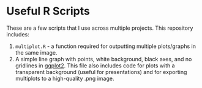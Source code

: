 # Useful R Scripts
These are a few scripts that I use across multiple projects. This repository includes:

1. `multiplot.R` - a function required for outputting multiple plots/graphs in the same image.
2. A simple line graph with points, white background, black axes, and no gridlines in [ggplot2][gg]. This file also includes code for plots with a transparent background (useful for presentations) and for exporting multiplots to a high-quality .png image.


[gg]: http://ggplot2.org/